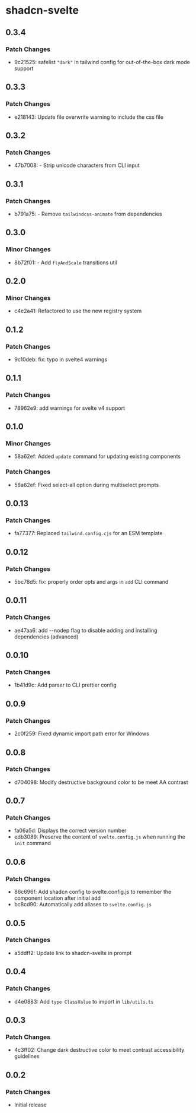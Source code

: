 # shadcn-svelte

## 0.3.4

### Patch Changes

- 9c21525: safelist `"dark"` in tailwind config for out-of-the-box dark mode support

## 0.3.3

### Patch Changes

- e218143: Update file overwrite warning to include the css file

## 0.3.2

### Patch Changes

- 47b7008: - Strip unicode characters from CLI input

## 0.3.1

### Patch Changes

- b791a75: - Remove `tailwindcss-animate` from dependencies

## 0.3.0

### Minor Changes

- 8b72f01: - Add `flyAndScale` transitions util

## 0.2.0

### Minor Changes

- c4e2a41: Refactored to use the new registry system

## 0.1.2

### Patch Changes

- 9c10deb: fix: typo in svelte4 warnings

## 0.1.1

### Patch Changes

- 78962e9: add warnings for svelte v4 support

## 0.1.0

### Minor Changes

- 58a62ef: Added `update` command for updating existing components

### Patch Changes

- 58a62ef: Fixed select-all option during multiselect prompts

## 0.0.13

### Patch Changes

- fa77377: Replaced `tailwind.config.cjs` for an ESM template

## 0.0.12

### Patch Changes

- 5bc78d5: fix: properly order opts and args in `add` CLI command

## 0.0.11

### Patch Changes

- ae47aa6: add --nodep flag to disable adding and installing dependencies (advanced)

## 0.0.10

### Patch Changes

- 1b41d9c: Add parser to CLI prettier config

## 0.0.9

### Patch Changes

- 2c0f259: Fixed dynamic import path error for Windows

## 0.0.8

### Patch Changes

- d704098: Modify destructive background color to be meet AA contrast

## 0.0.7

### Patch Changes

- fa06a5d: Displays the correct version number
- edb3089: Preserve the content of `svelte.config.js` when running the `init` command

## 0.0.6

### Patch Changes

- 86c696f: Add shadcn config to svelte.config.js to remember the component location after initial add
- bc8cd90: Automatically add aliases to `svelte.config.js`

## 0.0.5

### Patch Changes

- a5ddff2: Update link to shadcn-svelte in prompt

## 0.0.4

### Patch Changes

- d4e0883: Add `type ClassValue` to import in `lib/utils.ts`

## 0.0.3

### Patch Changes

- 4c3ff02: Change dark destructive color to meet contrast accessibility guidelines

## 0.0.2

### Patch Changes

- Initial release
